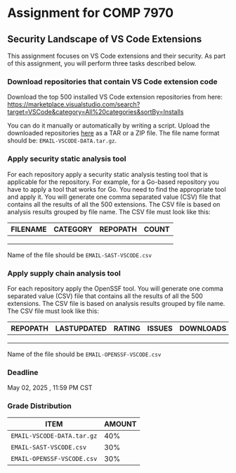 # Assignment for COMP 7970

## Security Landscape of VS Code Extensions 

This assignment focuses on VS Code extensions and their security. As part of this assignment, you will perform three tasks described below.  

### Download repositories that contain VS Code extension code 

Download the top 500 installed VS Code extension repositories from here: https://marketplace.visualstudio.com/search?target=VSCode&category=All%20categories&sortBy=Installs 

You can do it manually or automatically by writing a script. Upload the downloaded repositories [here](https://tigermailauburn-my.sharepoint.com/:f:/g/personal/azr0154_auburn_edu/Eoj0d1VWoaNKuqFjsXG5BbkBQ5lFJohIj8rZE6BgGsGsaA?e=75bKx3) as a TAR or a ZIP file. The file name format should be: `EMAIL-VSCODE-DATA.tar.gz`. 

### Apply security static analysis tool 

For each repository apply a security static analysis testing tool that is applicable for the repository. For example, for a Go-based repository you have to apply a tool that works for Go. You need to find the appropriate tool and apply it. You will generate one comma separated value (CSV) file that contains all the results of all the 500 extensions. The CSV file is based on analysis results grouped by file name. The CSV file must look like this: 

| FILENAME  | CATEGORY  |  REPOPATH | COUNT   |
|---|---|---|---|
|   |   |   |   |
|   |   |   |   |
|   |   |   |   |

Name of the file should be `EMAIL-SAST-VSCODE.csv`


### Apply supply chain analysis tool 

For each repository apply the OpenSSF tool. You will generate one comma separated value (CSV) file that contains all the results of all the 500 extensions. The CSV file is based on analysis results grouped by file name. The CSV file must look like this:

| REPOPATH  | LASTUPDATED  | RATING  | ISSUES  |  DOWNLOADS |  NAME | SCORE |  REASON |
|---|---|---|---|---|---|---|---|
|   |   |   |   |   |   |   |   |
|   |   |   |   |   |   |   |   |
|   |   |   |   |   |   |   |   |

Name of the file should be `EMAIL-OPENSSF-VSCODE.csv`

### Deadline 

May 02, 2025 , 11:59 PM CST 

### Grade Distribution

| ITEM  | AMOUNT  |
|---|---|
|  `EMAIL-VSCODE-DATA.tar.gz` |  40% | 
|  `EMAIL-SAST-VSCODE.csv`    |  30% | 
|  `EMAIL-OPENSSF-VSCODE.csv` |  30% | 
